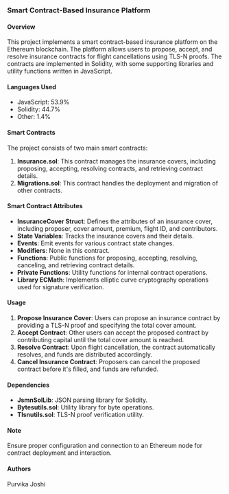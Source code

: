 ### Smart Contract-Based Insurance Platform

#### Overview
This project implements a smart contract-based insurance platform on the Ethereum blockchain. The platform allows users to propose, accept, and resolve insurance contracts for flight cancellations using TLS-N proofs. The contracts are implemented in Solidity, with some supporting libraries and utility functions written in JavaScript.

#### Languages Used
- JavaScript: 53.9%
- Solidity: 44.7%
- Other: 1.4%

#### Smart Contracts
The project consists of two main smart contracts:

1. **Insurance.sol**: This contract manages the insurance covers, including proposing, accepting, resolving contracts, and retrieving contract details.
2. **Migrations.sol**: This contract handles the deployment and migration of other contracts.

#### Smart Contract Attributes
- **InsuranceCover Struct**: Defines the attributes of an insurance cover, including proposer, cover amount, premium, flight ID, and contributors.
- **State Variables**: Tracks the insurance covers and their details.
- **Events**: Emit events for various contract state changes.
- **Modifiers**: None in this contract.
- **Functions**: Public functions for proposing, accepting, resolving, canceling, and retrieving contract details.
- **Private Functions**: Utility functions for internal contract operations.
- **Library ECMath**: Implements elliptic curve cryptography operations used for signature verification.

#### Usage
1. **Propose Insurance Cover**: Users can propose an insurance contract by providing a TLS-N proof and specifying the total cover amount.
2. **Accept Contract**: Other users can accept the proposed contract by contributing capital until the total cover amount is reached.
3. **Resolve Contract**: Upon flight cancellation, the contract automatically resolves, and funds are distributed accordingly.
4. **Cancel Insurance Contract**: Proposers can cancel the proposed contract before it's filled, and funds are refunded.

#### Dependencies
- **JsmnSolLib**: JSON parsing library for Solidity.
- **Bytesutils.sol**: Utility library for byte operations.
- **Tlsnutils.sol**: TLS-N proof verification utility.

#### Note
Ensure proper configuration and connection to an Ethereum node for contract deployment and interaction.

#### Authors
Purvika Joshi
